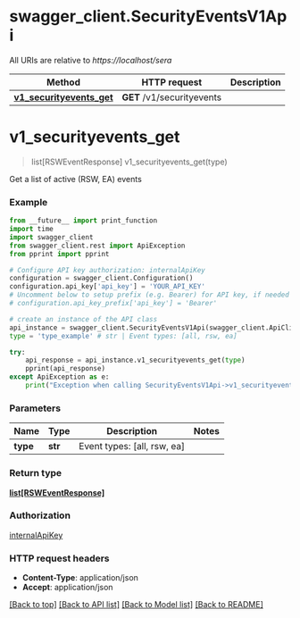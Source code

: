 # swagger_client.SecurityEventsV1Api

All URIs are relative to *https://localhost/sera*

Method | HTTP request | Description
------------- | ------------- | -------------
[**v1_securityevents_get**](SecurityEventsV1Api.md#v1_securityevents_get) | **GET** /v1/securityevents | 


# **v1_securityevents_get**
> list[RSWEventResponse] v1_securityevents_get(type)



Get a list of active (RSW, EA) events

### Example
```python
from __future__ import print_function
import time
import swagger_client
from swagger_client.rest import ApiException
from pprint import pprint

# Configure API key authorization: internalApiKey
configuration = swagger_client.Configuration()
configuration.api_key['api_key'] = 'YOUR_API_KEY'
# Uncomment below to setup prefix (e.g. Bearer) for API key, if needed
# configuration.api_key_prefix['api_key'] = 'Bearer'

# create an instance of the API class
api_instance = swagger_client.SecurityEventsV1Api(swagger_client.ApiClient(configuration))
type = 'type_example' # str | Event types: [all, rsw, ea]

try:
    api_response = api_instance.v1_securityevents_get(type)
    pprint(api_response)
except ApiException as e:
    print("Exception when calling SecurityEventsV1Api->v1_securityevents_get: %s\n" % e)
```

### Parameters

Name | Type | Description  | Notes
------------- | ------------- | ------------- | -------------
 **type** | **str**| Event types: [all, rsw, ea] | 

### Return type

[**list[RSWEventResponse]**](RSWEventResponse.md)

### Authorization

[internalApiKey](../README.md#internalApiKey)

### HTTP request headers

 - **Content-Type**: application/json
 - **Accept**: application/json

[[Back to top]](#) [[Back to API list]](../README.md#documentation-for-api-endpoints) [[Back to Model list]](../README.md#documentation-for-models) [[Back to README]](../README.md)

